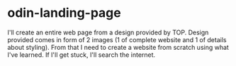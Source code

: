 # odin-landing-page
I'll create an entire web page from a design provided by TOP.
Design provided comes in form of 2 images (1 of complete website and 1 of details about styling).
From that I need to create a website from scratch using what I've learned.
If I'll get stuck, I'll search the internet.